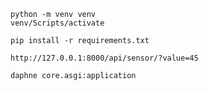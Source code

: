 ```
python -m venv venv
venv/Scripts/activate
```

```
pip install -r requirements.txt
```

```
http://127.0.0.1:8000/api/sensor/?value=45
```

```commandline
daphne core.asgi:application
```
